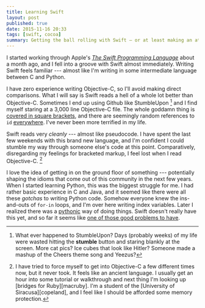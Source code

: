 ```yaml
---
title: Learning Swift
layout: post
published: true
date: 2015-11-16 20:33
tags: [swift, cocoa]
summary: Getting the ball rolling with Swift — or at least making an attempt.
---
```


I started working through Apple's [*The Swift Programming Language*][swift-book] about a month ago, and I fell into a groove with Swift almost immediately.  Writing Swift feels familiar --- almost like I'm writing in some intermediate language between C and Python.

I have zero experience writing Objective-C, so I'll avoid making direct comparisons.  What I will say is Swift reads a hell of a whole lot better than Objective-C.  Sometimes I end up using Github like StumbleUpon [^stumble] and I find myself staring at a 3,000 line Objective-C file.  The whole goddamn thing is [covered in square brackets][objc-brackets], and there are seemingly random references to `id` [everywhere][objc-id].  I've never been more terrified in my life.

[^stumble]: What ever happened to StumbleUpon?  Days (probably weeks) of my life were wasted hitting the **stumble** button and staring blankly at the screen.  More cat pics?  Ice cubes that look like Hitler?  Someone made a mashup of the Cheers theme song and Yeezus?

Swift reads very *cleanly* --- almost like pseudocode.  I have spent the last few weekends with this brand new language, and I'm confident I could stumble my way through someone else's code at this point.  Comparatively, disregarding my feelings for bracketed markup, I feel lost when I read Objective-C. [^objc]

[^objc]: I have tried to force myself to get into Objective-C a few different times now, but it never took.  It feels like an ancient language.  I usually get an hour into some tutorial or walkthrough and next thing I'm looking up [bridges for Ruby][macruby].  I'm a student of the [University of Siracusa][copeland], and I feel like I should be afforded some memory protection.

I love the idea of getting in on the ground floor of something --- potentially shaping the idioms that come out of this community in the next few years.  When I started learning Python, this was the biggest struggle for me.  I had rather basic experience in C and Java, and it seemed like there were all these *gotchas* to writing Python code.  Somehow everyone knew the ins-and-outs of `for-in` loops, and I'm over here writing index variables.  Later I realized there was a [pythonic][pythonic] way of doing things.  Swift doesn't really have this yet, and so far it seems like [one of those good problems to have][marlo].

[swift-book]: https://geo.itunes.apple.com/us/book/swift-programming-language/id881256329?mt=11&at=1000l8sh
[pythonic]: http://blog.startifact.com/posts/older/what-is-pythonic.html
[objc-brackets]: http://nslog.com/2003/04/25/brackets
[objc-id]: http://stackoverflow.com/questions/494114/objective-c-why-is-it-called-id
[marlo]: http://www.quickmeme.com/img/53/53ae44a3552229814206def5de7a2dbc62a8a5d7e8cea1d1a62927b6d9093244.jpg